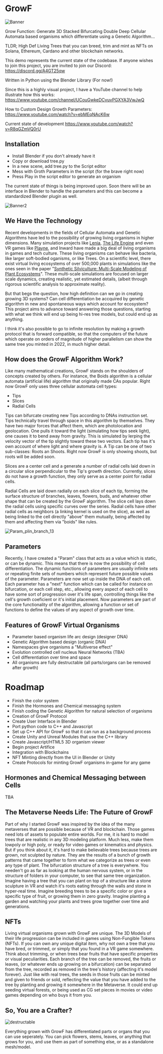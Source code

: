 # GrowF
![Banner](https://user-images.githubusercontent.com/1012779/144693909-a46458a3-2b72-4e3c-84ed-038187e7eac6.png)

Grow Function: Generate 3D Stacked Bifurcating Double Deep Cellular Automata based organisms which differentiate using a Genetic Algorithm... 

TLDR; High Def Living Trees that you can breed, trim and mint as NFTs on Solana, Ethereum, Cardano and other blockchain networks.

This demo represents the current state of the codebase.  If anyone wishes to join this project, you are invited to join our Discord:
https://discord.gg/A4GT25qw

Written in Python using the Blender Library (For now!)

Since this is a highly visual project, I have a YouTube channel to help illustrate how this works:
https://www.youtube.com/channel/UCouGwkeDCvuvPGXYA3VwJwQ

How to Custom Design Growth Parameters: https://www.youtube.com/watch?v=ebMEqNAcK6w

Current state of development https://www.youtube.com/watch?v=R8qGZmVQ0rU

## Installation
* Install Blender if you don't already have it
* Copy or download tree.py
* In a new scene, add tree.py to the Script editor
* Mess with Groth Parameters in the script (for the brave right now)
* Press Play in the script editor to generate an organism

The current state of things is being improved upon.  Soon there will be an interface in Blender to handle the parameters and this can become a standardized Blender plugin as well.

![Banner2](https://user-images.githubusercontent.com/1012779/144967405-9696e42b-45a9-45ac-90e8-0b153df6ccc4.png)

## We Have the Technology

Recent developments in the fields of Cellular Automata and Genetic Algorithms have led to the possibility of growing living organisms in higher dimensions.  Many simulation projects like [Lenia](https://github.com/Chakazul/Lenia), [The Life Engine](https://www.youtube.com/channel/UCwBhBDsqiQflTMLy2epbQVw) and even VR games like [Playne](https://store.steampowered.com/app/865540/PLAYNE__The_Meditation_Game/), and Inward have made a big deal of living organisms in games and tech culture.  These living organisms can behave like bacteria, like larger soft-bodied oganisms, or like Trees.  On a scientific level, there exist virtual living ecosystems of over 500,000 plants in simulations like the ones seen in the paper "[Synthetic Silviculture: Multi-Scale Modeling of Plant Ecosystems](https://storage.googleapis.com/pirk.io/projects/synthetic_silviculture/index.html)". These multi-scale simulations are focused on larger scale dynamics, creating realistic, yet estimated details, (albeit through rigorous scientific analysis to approximate reality). 

But that begs the question, how high definition can we go in creating growing 3D systems?  Can cell differentiation be accquired by genetic algorithm in new and spontaneous ways which account for ecosystem? This project aims to advance toward answering those questions, starting with what we think will end up being hi-res tree models, but could end up as anything.

I think it's also possible to go to infinite resolution by making a growth protocol that is forward compatible, so that the computers of the future which operate on orders of magnitude of higher parallelism can show the same tree you minted in 2022, in much higher detail.

## How does the GrowF Algorithm Work?

Like many mathematical creations, GrowF stands on the shoulders of concepts created by others.  For instance, the Boids algorithm is a cellular automata (artificial life) algorithm that originally made CAs popular.  Right now GrowF only uses three cellular automata cell types:

* Tips
* Slices
* Radial Cells

Tips can bifurcate creating new Tips according to DNAs instruction set.  Tips technically travel through space in this algorithm by themselves.  They have two major forces that affect them, which are photolocation and geolocation.  One pulls it toward the light (simulating how tips seek light), one causes it to bend away from gravity.  This is simulated by lerping the velocity vector of the tip slightly toward these two vectors.  Each tip has it's own account of where light and where gravity is.  A Tip can be one of two sub-classes: Roots an Shoots.  Right now GrowF is only showing shoots, but roots will be added soon.  

Slices are a center cell and a generate a number of radial cells laid down in a circular slice perpendicular to the Tip's growth direction.  Currently, slices do not have a growth function, they only serve as a center point for radial cells.

Radial Cells are laid down radially on each slice of each tip, forming the surface structure of branches, leaves, flowers, buds, and whatever other shape that can be created by the GrowF algorithm. The slice cell lays down the radial cells using specific curves over the series.  Radial cells have other radial cells as neighbors (a linking kernel is used on the slice), as well as being linked to the cell directly "above" them mutually, being affected by them and affecting them via "boids" like rules.

![Param_plin_branch_13](https://user-images.githubusercontent.com/1012779/145695569-194ff996-34f2-44dc-8eee-79568c1db41e.png)

## Parameters

Recently, I have created a "Param" class that acts as a value which is static, or can be dynamic.  This means that there is now the possibility of cell differentiation. The dynamic functions of parameters are usually infinite sets or repeating finite sets of numbers which represent future possible values of the parameter.  Parameters are now set up inside the DNA of each cell.  Each parameter has a "next" function which can be called for instance on bifurcation, or each cell step, etc., allowing every aspect of each cell to have some sort of progression over it's life span, controlling things like the cell's growth coeficient or it's initial placement.  Now parameters are part of the core functionality of the algorithm, allowing a function or set of functions to define the values of any aspect of growth over time.

## Features of GrowF Virtual Organisms

* Parameter based organism life arc design (designer DNA)
* Genetic Algorithm based design (organic DNA)
* Namespaces give organisms a "Multiverse effect"
* Evolution controlled cell nucleus Neural Networks (TBA)
* Cell differentiation over time and space
* All organisms are fully destructable (all parts/organs can be removed after growth)

# Roadmap

* Finish the color system
* Finish the Hormones and Chemical messaging system
* Finish coding the Genetic Algorithm for natural selection of organisms
* Creation of GrowF Protocol
* Create User Interface in Blender
* Port python code to C++ and Javascript
* Set up C++ API for GrowF so that it can run as a background process
* Create Unity and Unreal Modules that use the C++ library
* Create Javascript/HTML5 3D organism viewer
* Begin project Artifice
* Integration with Blockchains
* NFT Minting directly from the UI in Blender or Unity
* Create Protocols for minting GrowF organisms in-game for any game

## Hormones and Chemical Messaging between Cells

TBA

## The Metaverse Needs Life: The Future of GrowF

Part of why I started GrowF was inspired by the idea of the many metaverses that are possible because of VR and blockchain.  Those games need lots of assets to populate entire worlds.  For me, it is hard to model trees that are realistic in any 3D modeling platform.  Much less, make them lowpoly or high poly, or ready for video games or kinematics and physics. But if you think about it, it's hard to make believable trees because trees are grown, not sculpted by nature. They are the results of a bunch of growth patterns that came together to form what we categorize as trees or even any type of plant.  The bifurcation structure of a tree is everywhere.  You needen't go as far as looking at the human nervous system, or in the structure of folders in your computer, to see that same tree organization.  Imagine having a tree that you can plant on top of a structure like a stone sculpture in VR and watch it's roots eating through the walls and stone in hyper-real time.  Imagine breeding trees to be a specific color or give a specific type of fruit, or growing them in zero gravity.  Imagine planting a garden and watching your plants and trees grow together over time and generations.

## NFTs

Living virtual organisms grown with GrowF are unique.  The 3D Models of their life progression can be included in games using Non-Fungible Tokens (NFTs).  If you can own any unique digital item, why not own a tree that you have bred, or trimmed, or simply that you found in a VR game somewhere.  Think about trimming, or when trees bear fruits that have specific properties or visual peculiarities.  Each branch of the tree can be removed, the fruits or leaves, (or whatever ends up growing on a bifurcation) can be separated from the tree, recorded as removed in the tree's history (affecting it's model forever).  Just like with real trees, the seeds in those fruits can be minted and given to friends or sold, reflecting the value that you have added to the tree by planting and growing it somewhere in the Metaverse.  It could end up seeding virtual forests, or being used as CG set pieces in movies or video games depending on who buys it from you.

## So, You are a Crafter?

![destructable](https://user-images.githubusercontent.com/1012779/146231113-7a7ecd6a-49ef-4843-8180-a4dd39cd13a2.png)

Everything grown with GrowF has differentiated parts or organs that you can use seperately.  You can pick flowers, stems, leaves, or anything that grows for you, and use them as part of something else, or as a standalone mesh/model.
